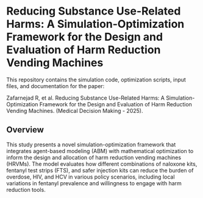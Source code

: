 # Reducing Substance Use-Related Harms: A Simulation-Optimization Framework for the Design and Evaluation of Harm Reduction Vending Machines
This repository contains the simulation code, optimization scripts, input files, and documentation for the paper:

Zafarnejad R, et al. Reducing Substance Use-Related Harms: A Simulation-Optimization Framework for the Design and Evaluation of Harm Reduction Vending Machines. (Medical Decision Making - 2025).

## Overview
This study presents a novel simulation-optimization framework that integrates agent-based modeling (ABM) with mathematical optimization to inform the design and allocation of harm reduction vending machines (HRVMs). The model evaluates how different combinations of naloxone kits, fentanyl test strips (FTS), and safer injection kits can reduce the burden of overdose, HIV, and HCV in various policy scenarios, including local variations in fentanyl prevalence and willingness to engage with harm reduction tools.
